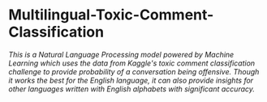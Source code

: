 # Multilingual-Toxic-Comment-Classification
*This is a Natural Language Processing model powered by Machine Learning which uses the data from Kaggle's toxic comment classification challenge to provide probability of a conversation being offensive. Though it works the best for the English language, it can also provide insights for other languages written with English alphabets with significant accuracy.*
